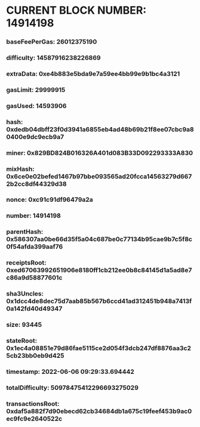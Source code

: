 # CURRENT BLOCK NUMBER: 14914198

### baseFeePerGas: 26012375190
### difficulty: 14587916238226869
### extraData: 0xe4b883e5bda9e7a59ee4bb99e9b1bc4a3121
### gasLimit: 29999915
### gasUsed: 14593906
### hash: 0xdedb04dbff23f0d3941a6855eb4ad48b69b21f8ee07cbc9a80400e9dc9ecb9a7
### miner: 0x829BD824B016326A401d083B33D092293333A830
### mixHash: 0x6ce0e02befed1467b97bbe093565ad20fcca14563279d6672b2cc8df44329d38
### nonce: 0xc91c91df96479a2a
### number: 14914198
### parentHash: 0x586307aa0be66d35f5a04c687be0c77134b95cae9b7c5f8c0f54afda399aaf76
### receiptsRoot: 0xed67063992651906e8180ff1cb212ee0b8c84145d1a5ad8e7c86a9d58877601c
### sha3Uncles: 0x1dcc4de8dec75d7aab85b567b6ccd41ad312451b948a7413f0a142fd40d49347
### size: 93445
### stateRoot: 0x1ec4a08851e79d86fae5115ce2d054f3dcb247df8876aa3c25cb23bb0eb9d425
### timestamp: 2022-06-06 09:29:33.694442
### totalDifficulty: 50978475412296693275029
### transactionsRoot: 0xdaf5a882f7d90ebecd62cb34684db1a675c19feef453b9ac0ec9fc9e2640522c
